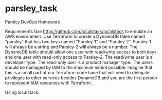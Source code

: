 # parsley_task
Parsley DevOps Homework

Requirements
Use https://github.com/localstack/localstack to emulate an AWS environment.
Use Terraform to create a DynamoDB table named “parsley” that has two keys named
“Parsley-1” and “Parsley-2”. Parsley-1 will always be a string and Parsley-2 will always
be a number.
The DynamoDB table should allow one user with read/write access to both keys and
one user with read-only access to Parsley-2. The read/write user is a developer type.
The read-only user is a product manager type. The users should be managed by IAM to
the maximum extent possible.
Imagine that this is a small part of our Terraform code base that will need to delegate
privileges to other services besides DynamoDB and you are the first person to
represent IAM resources with Terraform.

Using localstack.

